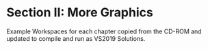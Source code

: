 # Section II: More Graphics

Example Workspaces for each chapter copied from the CD-ROM and updated to compile and run as VS2019 Solutions.
